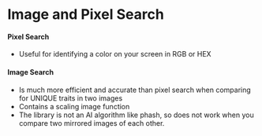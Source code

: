 # Image and Pixel Search #

#### Pixel Search
- Useful for identifying a color on your screen in RGB or HEX

#### Image Search
- Is much more efficient and accurate than pixel search when comparing for UNIQUE traits in two images
- Contains a scaling image function
- The library is not an AI algorithm like phash, so does not work when you compare two mirrored images of each other.
